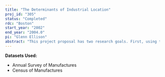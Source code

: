 ```yaml
---
title: "The Determinants of Industrial Location"
proj_id: "305"
status: "Completed"
rdc: "Boston"
start_year: "2002"
end_year: "2004.0"
pi: "Glenn Ellison"
abstract: "This project proposal has two research goals. First, using the Longitudinal Research Database (LRD), we plan to revise our working paper NBER #6270 and CES-WP-98-3 we produced under a prior BRDC project. Second, we intend to investigate the impact of the change in industrial classification systems from the Standard Industrial Classification (SIC) to the North American Industrial Classification System (NAICS) from a spatial perspective. The NAICS represents a move forward in industrial classification from the SIC, but it is still difficult to appraise the geographic implications of this change in classification, both from the perspective of the longitudinal transition across years of Census of Manufacturers before and after 1997, as well as for what we know about the geographic distribution of economic activity. Does the geographic concentration of NAICS classified industries differ from that of comparable SIC classified industries, or are they very similar? By comparing locational measures for different industry classifications, we can begin to tell whether different classifications create different biases that Census planners and researchers need to be aware of. Finally, by looking at changes in industry classification for plants over time, we can check whether the NAICS system has led to more or less consistency in classification over time."
---
```


**Datasets Used:**

  - Annual Survey of Manufactures 
  - Census of Manufactures 

